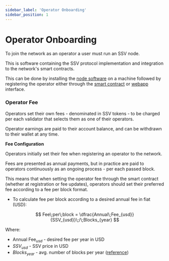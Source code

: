 ```yaml
---
sidebar_label: 'Operator Onboarding'
sidebar_position: 1
---
```



# Operator Onboarding

To join the network as an operator a user must run an SSV node.

This is software containing the SSV protocol implementation and integration to the network's smart contracts.

This can be done by installing the [node software](/operators/operator-node/) on a machine followed by registering the operator either through the [smart contract](/developers/smart-contracts/ssvnetwork#registeroperatorpublickey-operatorfee-setprivate) or [webapp](https://app.ssv.network/) interface.

### Operator Fee

Operators set their own fees - denominated in SSV tokens - to be charged per each validator that selects them as one of their operators.

Operator earnings are paid to their account balance, and can be withdrawn to their wallet at any time.

**Fee Configuration**

Operators initially set their fee when registering an operator to the network.

Fees are presented as annual payments, but in practice are paid to operators continuously as an ongoing process - per each passed block.

This means that when setting the operator fee through the smart contract (whether at registration or fee updates), operators should set their preferred fee according to a fee per block format.

* To calculate fee per block according to a desired annual fee in fiat (USD):

$$ Fee\;per\;block = \dfrac{Annual\;Fee_{usd}}{SSV_{usd}}\;/\;Blocks_{year} $$


Where:
- $\text{Annual Fee}_{usd}$ - desired fee per year in USD
- $SSV_{usd}$ - SSV price in USD  
- $Blocks_{year}$  - avg. number of blocks per year ([reference](https://ycharts.com/indicators/ethereum_blocks_per_day))
